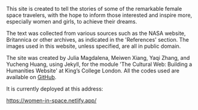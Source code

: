 This site is created to tell the stories of some of the remarkable female space travelers, with the hope to inform those interested and inspire more, especially women and girls, to achieve their dreams.  

The text was collected from various sources such as the NASA website, Britannica or other archives, as indicated in the 'References' section. The images used in this website, unless specified, are all in public domain.  

The site was created by Julia Magdalena, Meiwen Xiang, Yaqi Zhang, and Yucheng Huang, using Jekyll, for the module 'The Cultural Web: Building a Humanities Website' at King’s College London. All the codes used are available on <a href="https://github.com/Matchachocolate/redo">GitHub</a>.

It is currently deployed at this address:

https://women-in-space.netlify.app/
